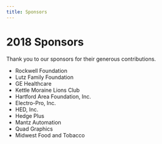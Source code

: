 ```yaml
---
title: Sponsors
---
```


# 2018 Sponsors

Thank you to our sponsors for their generous contributions.

* Rockwell Foundation
* Lutz Family Foundation
* GE Healthcare
* Kettle Moraine Lions Club
* Hartford Area Foundation, Inc.
* Electro-Pro, Inc.
* HED, Inc.
* Hedge Plus
* Mantz Automation
* Quad Graphics
* Midwest Food and Tobacco